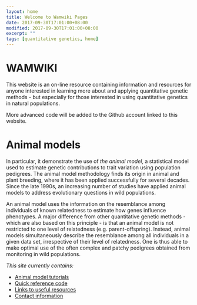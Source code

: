 ```yaml
---
layout: home
title: Welcome to Wamwiki Pages
date: 2017-09-30T17:01:00+08:00
modified: 2017-09-30T17:01:00+08:00
excerpt: ""
tags: [quantitative genetics, home]
---
```


# WAMWIKI

This website is an on-line resource containing information and resources for anyone interested in learning more about and applying quantitative genetic methods - but especially for those interested in using quantitative genetics in natural populations.

More advanced code will be added to the Github account linked to this website.

# Animal models

In particular, it demonstrate the use of _*the animal model*_, a statistical model used to estimate genetic contributions to trait variation using population pedigrees. The animal model methodology finds its origin in animal and plant breeding, where it has been applied successfully for several decades. Since the late 1990s, an increasing number of studies have applied animal models to address evolutionary questions in wild populations.

An animal model uses the information on the resemblance among individuals of known relatedness to estimate how genes influence phenotypes. A major difference from other quantitative genetic methods - which are also based on this principle - is that an animal model is not restricted to one level of relatedness (e.g. parent-offspring). Instead, animal models simultaneously describe the resemblance among all individuals in a given data set, irrespective of their level of relatedness. One is thus able to make optimal use of the often complex and patchy pedigrees obtained from monitoring in wild populations.

*This site currently contains:*
- [Animal model tutorials](/quick_reference/)
- [Quick reference code](//)
- [Links to useful resources](//)
- [Contact information](//)
